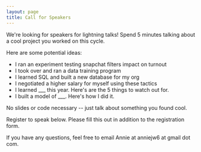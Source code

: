 ```yaml
---
layout: page
title: Call for Speakers
---
```


We're looking for speakers for lightning talks! Spend 5 minutes talking about a cool project you worked on this cycle.

Here are some potential ideas:

* I ran an experiment testing snapchat filters impact on turnout
* I took over and ran a data training program
* I learned SQL and built a new database for my org
* I negotiated a higher salary for myself using these tactics
* I learned ___ this year. Here's are the 5 things to watch out for.
* I built a model of ___. Here's how I did it.

No slides or code necessary -- just talk about something you found cool.

Register to speak below. Please fill this out in addition to the registration form.

If you have any questions, feel free to email Annie at anniejw6 at gmail dot com.

<script type='text/javascript' src='https://d1aqhv4sn5kxtx.cloudfront.net/actiontag/at.js' crossorigin='anonymous'></script>
 <div class="ngp-form"
    data-form-url="https://actions.everyaction.com/v1/Forms/COZ0m48iw0qne0UT80fRNA2"
    data-fastaction-endpoint="https://fastaction.ngpvan.com"
    data-inline-errors="true"
    data-fastaction-nologin="true"
    data-databag="everybody">
</div>
